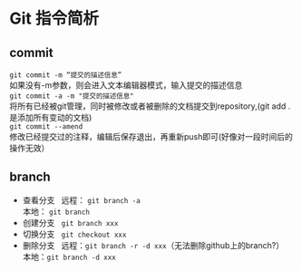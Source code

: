 # Git 指令简析
## commit
```git commit -m “提交的描述信息”```   
如果没有-m参数，则会进入文本编辑器模式，输入提交的描述信息   
```git commit -a -m "提交的描述信息"```   
将所有已经被git管理，同时被修改或者被删除的文档提交到repository,(git add . 是添加所有变动的文档)  
```git commit --amend```  
修改已经提交过的注释，编辑后保存退出，再重新push即可(好像对一段时间后的操作无效） 

## branch 
- 查看分支   
远程： ```git branch -a```    
本地： ```git branch```  
- 创建分支  
```git branch xxx```  
- 切换分支   
```git checkout xxx```   
- 删除分支   
远程：```git branch -r -d xxx```（无法删除github上的branch?）      
本地：```git branch -d xxx```   

